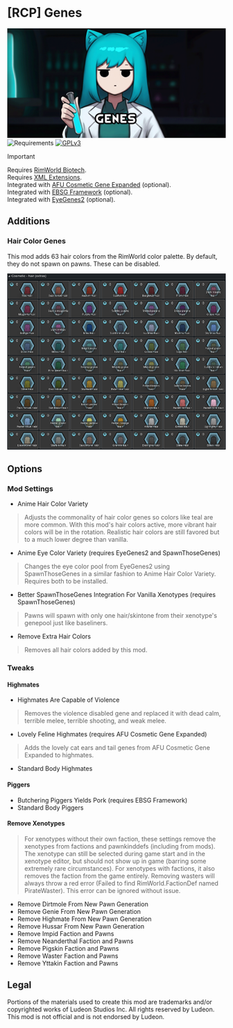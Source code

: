 <!-- ![requirements](https://img.shields.io/badge/dynamic/xml?url=https%3A%2F%2Fraw.githubusercontent.com%2FRimCorePlus%2FGenes%2Frefs%2Fheads%2Fmain%2FAbout%2FAbout.xml&query=%2F%2FdisplayName&style=for-the-badge&label=Requires&color=mediumpurple) -->
[requirements]: https://img.shields.io/badge/dynamic/xml?url=https%3A%2F%2Fraw.githubusercontent.com%2FRimCorePlus%2FGenes%2Frefs%2Fheads%2Fmain%2FAbout%2FAbout.xml&query=%2F%2FdisplayName&style=for-the-badge&label=Requires&color=mediumpurple
<!-- [![GPLv3][badge-license]](https://www.gnu.org/licenses/gpl-3.0) -->
[badge-license]: https://img.shields.io/badge/License-GPLv3-lightgray?style=for-the-badge

# [RCP] Genes
![](About/Preview.png)\
![Requirements][requirements] [![GPLv3][badge-license]](https://www.gnu.org/licenses/gpl-3.0)

> [!IMPORTANT]
> Requires [RimWorld Biotech](https://store.steampowered.com/app/1826140/RimWorld__Biotech/).\
> Requires [XML Extensions](https://steamcommunity.com/sharedfiles/filedetails/?id=2574315206).\
> Integrated with [AFU Cosmetic Gene Expanded](https://steamcommunity.com/sharedfiles/filedetails/?id=2880942803) (optional).\
> Integrated with [EBSG Framework](https://steamcommunity.com/sharedfiles/filedetails/?id=3112549163) (optional).\
> Integrated with [EyeGenes2](https://steamcommunity.com/sharedfiles/filedetails/?id=2898151329) (optional).

## Additions
### Hair Color Genes
This mod adds 63 hair colors from the RimWorld color palette. By default, they do not spawn on pawns. These can be disabled.

![](About/hair_colors.png)

## Options
### Mod Settings
- Anime Hair Color Variety
> Adjusts the commonality of hair color genes so colors like teal are more common. With this mod's hair colors active, more vibrant hair colors will be in the rotation. Realistic hair colors are still favored but to a much lower degree than vanilla.
- Anime Eye Color Variety (requires EyeGenes2 and SpawnThoseGenes)
> Changes the eye color pool from EyeGenes2 using SpawnThoseGenes in a similar fashion to Anime Hair Color Variety. Requires both to be installed.
- Better SpawnThoseGenes Integration For Vanilla Xenotypes (requires SpawnThoseGenes)
> Pawns will spawn with only one hair/skintone from their xenotype's genepool just like baseliners.
- Remove Extra Hair Colors
> Removes all hair colors added by this mod.

### Tweaks
#### Highmates
- Highmates Are Capable of Violence
> Removes the violence disabled gene and replaced it with dead calm, terrible melee, terrible shooting, and weak melee.
- Lovely Feline Highmates (requires AFU Cosmetic Gene Expanded)
> Adds the lovely cat ears and tail genes from AFU Cosmetic Gene Expanded to highmates.
- Standard Body Highmates

#### Piggers
- Butchering Piggers Yields Pork (requires EBSG Framework)
- Standard Body Piggers

#### Remove Xenotypes
> For xenotypes without their own faction, these settings remove the xenotypes from factions and pawnkinddefs (including from mods). The xenotype can still be selected during game start and in the xenotype editor, but should not show up in game (barring some extremely rare circumstances). For xenotypes with factions, it also removes the faction from the game entirely. Removing wasters will always throw a red error (Failed to find RimWorld.FactionDef named PirateWaster). This error can be ignored without issue.
- Remove Dirtmole From New Pawn Generation
- Remove Genie From New Pawn Generation
- Remove Highmate From New Pawn Generation
- Remove Hussar From New Pawn Generation
- Remove Impid Faction and Pawns
- Remove Neanderthal Faction and Pawns
- Remove Pigskin Faction and Pawns
- Remove Waster Faction and Pawns
- Remove Yttakin Faction and Pawns

## Legal
Portions of the materials used to create this mod are trademarks and/or copyrighted works of Ludeon Studios Inc. All rights reserved by Ludeon. This mod is not official and is not endorsed by Ludeon.